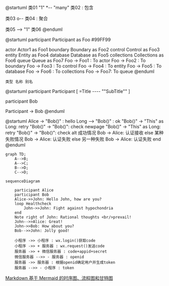 
@startuml
类01 "1" *-- "many" 类02 : 包含

类03 o-- 类04 : 聚合

类05 --> "1" 类06
@enduml

@startuml
participant Participant as Foo #99FF99

actor       Actor1       as Foo1
boundary    Boundary    as Foo2
control     Control     as Foo3
entity      Entity      as Foo4
database    Database    as Foo5
collections Collections as Foo6
queue       Queue       as Foo7
Foo -> Foo1 : To actor 
Foo -> Foo2 : To boundary
Foo -> Foo3 : To control
Foo -> Foo4 : To entity
Foo -> Foo5 : To database
Foo -> Foo6 : To collections
Foo -> Foo7: To queue
@enduml

```类型 名称 别名```

@startuml
participant Participant [
    =Title
    ----
    ""SubTitle""
]

participant Bob

Participant -> Bob
@enduml


@startuml
Alice -> "Bob()" : hello
Long --> "Bob()" : ok
"Bob()" -> "This" as Long: retry
"Bob()" -> "Bob()": check
newpage
"Bob()" -> "This" as Long: retry
"Bob()" -> "Bob()": check
alt 成功情况
    Bob -> Alice: 认证接收
else 某种失败情况
    Bob -> Alice: 认证失败
else 另一种失败
    Bob -> Alice: 认证失败
end
@enduml

```mermaid
graph TD;
    A-->B;
    A-->C;
    B-->D;
    C-->D;
```

```mermaid
sequenceDiagram

    participant Alice
    participant Bob
    Alice->>John: Hello John, how are you?
    loop Healthcheck
        John->>John: Fight against hypochondria
    end
    Note right of John: Rational thoughts <br/>prevail!
    John-->>Alice: Great!
    John->>Bob: How about you?
    Bob-->>John: Jolly good!

    小程序 ->> 小程序 : wx.login()获取code
    小程序 ->> + 服务器 : wx.request()发送code
    服务器 ->> + 微信服务器 : code+appid+secret
    微信服务器 -->> - 服务器 : openid
    服务器 ->> 服务器 : 根据openid确定用户并生成token
    服务器 -->> - 小程序 : token
```
[Markdown 基于 Mermaid 的时序图、流程图和甘特图](https://juejin.cn/post/6847902221137346573)
